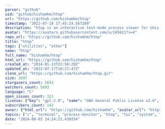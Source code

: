 ```yaml
---
parser: "github"
uid: "github/hishamhm/htop"
url: "https://github.com/hishamhm/htop"
timestamp: "2022-07-18 17:45:24.567289"
description: "htop is an interactive text-mode process viewer for Unix systems. It aims to be a better 'top'."
avatar: "https://avatars.githubusercontent.com/u/245621?v=4"
repo_url: "https://github.com/hishamhm/htop"
title: "htop"
tags: ["utilities", "other"]
name: "htop"
full_name: "hishamhm/htop"
html_url: "https://github.com/hishamhm/htop"
created_at: "2014-01-13T22:58:20Z"
updated_at: "2022-07-17T10:27:47Z"
clone_url: "https://github.com/hishamhm/htop.git"
size: 2697
stargazers_count: 5693
watchers_count: 5693
language: "C"
open_issues_count: 321
license: {"key": "gpl-2.0", "name": "GNU General Public License v2.0", "spdx_id": "GPL-2.0", "url": "https://api.github.com/licenses/gpl-2.0", "node_id": "MDc6TGljZW5zZTg="}
subscribers_count: 142
owner: {"html_url": "https://github.com/hishamhm", "avatar_url": "https://avatars.githubusercontent.com/u/245621?v=4", "login": "hishamhm", "type": "User"}
topics: ["c", "terminal", "process-monitor", "htop", "tui", "system", "console", "console-application", "linux", "freebsd", "openbsd", "macos"]
date: "2024-08-03 14:24:21.430334"
---
```

